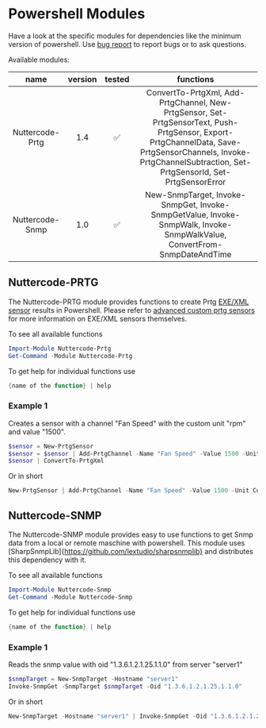 # Powershell Modules

Have a look at the specific modules for dependencies like the minimum version of powershell. Use [bug report](https://github.com/johanneslatzel/powershellmodules/issues/new?assignees=&labels=&template=bug_report.md&title=) to report bugs or to ask questions.

Available modules:

| name| version | tested | functions |
| :-: | :-: | :-: | :-: |
| Nuttercode-Prtg | 1.4 | ✅ | ConvertTo-PrtgXml, Add-PrtgChannel, New-PrtgSensor, Set-PrtgSensorText, Push-PrtgSensor, Export-PrtgChannelData, Save-PrtgSensorChannels, Invoke-PrtgChannelSubtraction, Set-PrtgSensorId, Set-PrtgSensorError |
| Nuttercode-Snmp | 1.0 | ✅ | New-SnmpTarget, Invoke-SnmpGet, Invoke-SnmpGetValue, Invoke-SnmpWalk, Invoke-SnmpWalkValue, ConvertFrom-SnmpDateAndTime |

## Nuttercode-PRTG

The Nuttercode-PRTG module provides functions to create Prtg [EXE/XML sensor](https://www.paessler.com/manuals/prtg/custom_sensors#exe_script) results in Powershell. Please refer to [advanced custom prtg sensors](https://www.paessler.com/manuals/prtg/exe_script_advanced_sensor) for more information on EXE/XML sensors themselves.

To see all available functions
```powershell
Import-Module Nuttercode-Prtg
Get-Command -Module Nuttercode-Prtg
```
To get help for individual functions use
```powershell
{name of the function} | help
```

### Example 1
Creates a sensor with a channel "Fan Speed" with the custom unit "rpm" and value "1500".
```powershell
$sensor = New-PrtgSensor
$sensor = $sensor | Add-PrtgChannel -Name "Fan Speed" -Value 1500 -Unit Custom -CustomUnit "rpm"
$sensor | ConvertTo-PrtgXml
```
Or in short
```powershell
New-PrtgSensor | Add-PrtgChannel -Name "Fan Speed" -Value 1500 -Unit Custom -CustomUnit "rpm" | ConvertTo-PrtgXml
```

## Nuttercode-SNMP

The Nuttercode-SNMP module provides easy to use functions to get Snmp data from a local or remote maschine with powershell. This module uses [SharpSnmpLib]{https://github.com/lextudio/sharpsnmplib} and distributes this dependency with it.

To see all available functions
```powershell
Import-Module Nuttercode-Snmp
Get-Command -Module Nuttercode-Snmp
```
To get help for individual functions use
```powershell
{name of the function} | help
```

### Example 1
Reads the snmp value with oid "1.3.6.1.2.1.25.1.1.0" from server "server1"
```powershell
$snmpTarget = New-SnmpTarget -Hostname "server1"
Invoke-SnmpGet -SnmpTarget $snmpTarget -Oid "1.3.6.1.2.1.25.1.1.0"
```
Or in short
```powershell
New-SnmpTarget -Hostname "server1" | Invoke-SnmpGet -Oid "1.3.6.1.2.1.25.1.1.0"
```
